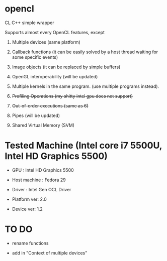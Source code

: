 # opencl

CL C++ simple wrapper

Supports almost every OpenCL features, except

1. Multiple devices (same platform)

2. Callback functions (it can be easily solved by a host thread waiting for some specific events)

3. Image objects (it can be replaced by simple buffers)

4. OpenGL interoperability (will be updated)

5. Multiple kernels in the same program. (use multiple programs instead).

6. ~~Profiling Operations (my shitty intel gpu does not support)~~

7. ~~Out-of-order executions (same as 6)~~

8. Pipes (will be updated)

9. Shared Virtual Memory (SVM)


# Tested Machine (Intel core i7 5500U, Intel HD Graphics 5500)

- GPU : Intel HD Graphics 5500

- Host machine : Fedora 29

- Driver : Intel Gen OCL Driver

- Platform ver: 2.0

- Device ver: 1.2

# TO DO

- rename functions

- add in "Context of multiple devices"
